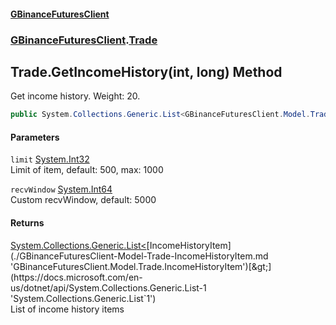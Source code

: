 #### [GBinanceFuturesClient](./index.md 'index')
### [GBinanceFuturesClient](./GBinanceFuturesClient.md 'GBinanceFuturesClient').[Trade](./GBinanceFuturesClient-Trade.md 'GBinanceFuturesClient.Trade')
## Trade.GetIncomeHistory(int, long) Method
Get income history. Weight: 20.  
```csharp
public System.Collections.Generic.List<GBinanceFuturesClient.Model.Trade.IncomeHistoryItem> GetIncomeHistory(int limit=500, long recvWindow=5000L);
```
#### Parameters
<a name='GBinanceFuturesClient-Trade-GetIncomeHistory(int_long)-limit'></a>
`limit` [System.Int32](https://docs.microsoft.com/en-us/dotnet/api/System.Int32 'System.Int32')  
Limit of item, default: 500, max: 1000  
  
<a name='GBinanceFuturesClient-Trade-GetIncomeHistory(int_long)-recvWindow'></a>
`recvWindow` [System.Int64](https://docs.microsoft.com/en-us/dotnet/api/System.Int64 'System.Int64')  
Custom recvWindow, default: 5000  
  
#### Returns
[System.Collections.Generic.List&lt;](https://docs.microsoft.com/en-us/dotnet/api/System.Collections.Generic.List-1 'System.Collections.Generic.List`1')[IncomeHistoryItem](./GBinanceFuturesClient-Model-Trade-IncomeHistoryItem.md 'GBinanceFuturesClient.Model.Trade.IncomeHistoryItem')[&gt;](https://docs.microsoft.com/en-us/dotnet/api/System.Collections.Generic.List-1 'System.Collections.Generic.List`1')  
List of income history items  
